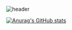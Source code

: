 ![header](https://capsule-render.vercel.app/api?type=waving&color=auto&height=200&section=header&text=Welcome%20to%20seungyeon's%20Github!%20&fontSize=28)


[![Anurag's GitHub stats](https://github-readme-stats.vercel.app/api?sssseungk=anuraghazra)](https://github.com/anuraghazra/github-readme-stats)

